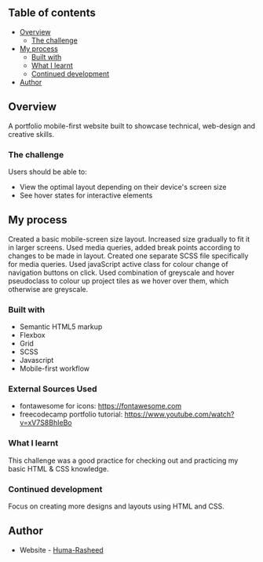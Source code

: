 ## Table of contents

- [Overview](#overview)
  - [The challenge](#the-challenge)
- [My process](#my-process)
  - [Built with](#built-with)
  - [What I learnt](#what-i-learnt)
  - [Continued development](#continued-development)
- [Author](#author)

## Overview

A portfolio mobile-first website built to showcase technical, web-design and creative skills.

### The challenge

Users should be able to:

- View the optimal layout depending on their device's screen size
- See hover states for interactive elements

## My process

Created a basic mobile-screen size layout. Increased size gradually to fit it in larger screens. Used media queries, added break points according to changes to be made in layout. Created one separate SCSS file specifically for media queries. Used javaScript active class for colour change of navigation buttons on click. Used combination of greyscale and hover pseudoclass to colour up project tiles as we hover over them, which otherwise are greyscale.

### Built with

- Semantic HTML5 markup
- Flexbox
- Grid
- SCSS
- Javascript
- Mobile-first workflow

### External Sources Used

- fontawesome for icons: https://fontawesome.com
- freecodecamp portfolio tutorial: https://www.youtube.com/watch?v=xV7S8BhIeBo

### What I learnt

This challenge was a good practice for checking out and practicing my basic HTML & CSS knowledge.

### Continued development

Focus on creating more designs and layouts using HTML and CSS.

## Author

- Website - [Huma-Rasheed](https://github.com/Huma-Rasheed/)
